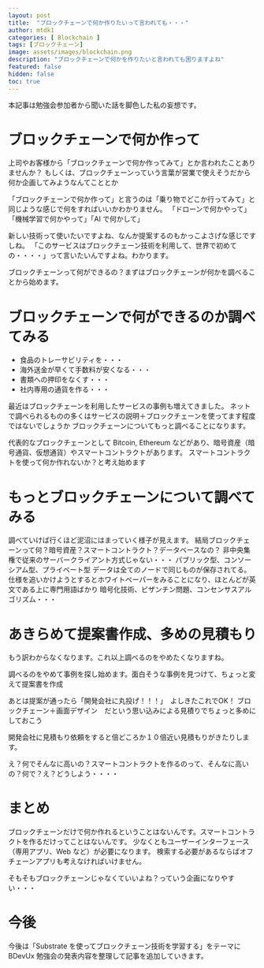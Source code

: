 ```yaml
---
layout: post
title:  "ブロックチェーンで何か作りたいって言われても・・・"
author: mtdk1
categories: [ Blockchain ]
tags: [ブロックチェーン]
image: assets/images/blockchain.png
description: "ブロックチェーンで何かを作りたいと言われても困りますよね"
featured: false
hidden: false
toc: true
---
```


本記事は勉強会参加者から聞いた話を脚色した私の妄想です。

# ブロックチェーンで何か作って

上司やお客様から「ブロックチェーンで何か作ってみて」とか言われたことありませんか？
もしくは、ブロックチェーンっていう言葉が営業で使えそうだから何か企画してみようなんてこととか

「ブロックチェーンで何か作って」と言うのは「乗り物でどこか行ってみて」と同じような感じで何をすればいいかわかりません。
「ドローンで何かやって」「機械学習で何かやって」「AI で何かして」

新しい技術って使いたいですよね、なんか提案するのもかっこよさげな感じですしね。
「このサービスはブロックチェーン技術を利用して、世界で初めての・・・・」って言いたいんですよね。わかります。

ブロックチェーンって何ができるの？まずはブロックチェーンが何かを調べることから始めます。


# ブロックチェーンで何ができるのか調べてみる

- 食品のトレーサビリティを・・・
- 海外送金が早くて手数料が安くなる・・・
- 書類への押印をなくす・・・
- 社内専用の通貨を作る・・・

最近はブロックチェーンを利用したサービスの事例も増えてきました。
ネットで調べられるものの多くはサービスの説明＋ブロックチェーンを使ってます程度ではないでしょうか
ブロックチェーンについてもっと調べることになります。

代表的なブロックチェーンとして Bitcoin, Ethereum などがあり、暗号資産（暗号通貨、仮想通貨）やスマートコントラクトがあります。
スマートコントラクトを使って何か作れないか？と考え始めます


# もっとブロックチェーンについて調べてみる

調べていけば行くほど泥沼にはまっていく様子が見えます。
結局ブロックチェーンって何？暗号資産？スマートコントラクト？データベースなの？
非中央集権で従来のサーバークライアント方式じゃない・・・
パブリック型、コンソーシアム型、プライベート型
データは全てのノードで同じものが保存されてる。
仕様を追いかけようとするとホワイトペーパーをみることになり、ほとんどが英文である上に専門用語ばかり
暗号化技術、ビザンチン問題、コンセンサスアルゴリズム・・・

# あきらめて提案書作成、多めの見積もり

もう訳わからなくなります。これ以上調べるのをやめたくなりますね。

調べるのをやめて事例を探し始めます。面白そうな事例を見つけて、ちょっと変えて提案書を作成

あとは提案が通ったら「開発会社に丸投げ！！！」　よしきたこれでOK！
ブロックチェーン＋画面デザイン　だという思い込みによる見積りでちょっと多めにしておこう


開発会社に見積もり依頼をすると倍どころか１０倍近い見積もりがきたりします。

え？何でそんなに高いの？スマートコントラクトを作るのって、そんなに高いの？何で？え？どうしよう・・・・

# まとめ

ブロックチェーンだけで何か作れるということはないんです。スマートコントラクトを作るだけってことはないんです。
少なくともユーザーインターフェース（専用アプリ、Web など）が必要になります。
検索する必要があるならばオフチェーンアプリも考えなければいけません。

そもそもブロックチェーンじゃなくていいよね？っていう企画になりやすい・・・


# 今後

今後は「Substrate を使ってブロックチェーン技術を学習する」をテーマに BDevUx 勉強会の発表内容を整理して記事を追加していきます。
